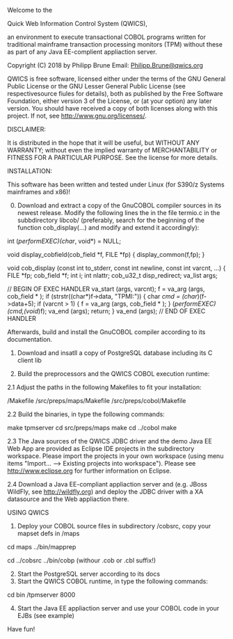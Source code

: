 Welcome to the 

Quick Web Information Control System (QWICS), 

an environment to execute transactional COBOL programs written for traditional mainframe transaction processing monitors (TPM) without these as part of any Java EE-complient appliaction server.

Copyright (C) 2018 by Philipp Brune  Email: Philipp.Brune@qwics.org   

QWICS is free software, licensed either under the terms of the GNU General Public License or the GNU Lesser General Public License (see respectivesource fiules for details), both as published by the Free Software Foundation, either version 3 of the License, or (at your option) any later version. 
You should have received a copy of both licenses along with this project. If not, see <http://www.gnu.org/licenses/>.  


DISCLAIMER:

It is distributed in the hope that it will be useful, but WITHOUT ANY WARRANTY; without even the implied warranty of MERCHANTABILITY or FITNESS FOR A PARTICULAR PURPOSE. See the license for more details.  


INSTALLATION:

This software has been written and tested under Linux (for S390/z Systems mainframes and x86)!

0. Download and extract a copy of the GnuCOBOL compiler sources in its newest release. Modify the following lines the in the file termio.c in the subbdirectory libcob/ (preferably, search for the beginning of the function cob_display(...) and modify and extend it accordingly):

int (*performEXEC)(char*, void*) = NULL;

void display_cobfield(cob_field *f, FILE *fp) {
    display_common(f,fp);
}


void
cob_display (const int to_stderr,
   const int newline, const int varcnt, 
   ...)
{
        FILE            *fp;
        cob_field       *f;
        int             i;
        int             nlattr;
        cob_u32_t       disp_redirect;
        va_list         args;

// BEGIN OF EXEC HANDLER
        va_start (args, varcnt);
        f = va_arg (args, cob_field * );
        if (strstr((char*)f->data,
        			    "TPMI:")) {
           char *cmd 
                = (char*)(f->data+5);
            if (varcnt > 1) {
                f = va_arg (args, 
                      cob_field * );
            }
           (*performEXEC)(cmd,(void*)f);
           va_end (args);
           return;
         }
         va_end (args);
// END OF EXEC HANDLER

Afterwards, build and install the GnuCOBOL compiler according to its documentation.

1. Download and insatll a copy of PostgreSQL database including its C client lib

2. Build the preprocessors and the QWICS COBOL execution runtime:

2.1  Adjust the paths in the following Makefiles to fit your installation:

<QWICSROOTDIR>/Makefile
<QWICSROOTDIR>/src/preps/maps/Makefile
<QWICSROOTDIR>/src/preps/cobol/Makefile

2.2 Build the binaries, in <QWICSROOTDIR> type the following commands:

make tpmserver
cd src/preps/maps
make
cd ../cobol
make

2.3 The Java sources of the QWICS JDBC driver and the demo Java EE Web App are provided as Eclipse IDE projects in the subdirectory workspace. Please import the projects in your own workspace (using menu items "Import... --> Existing projects into workspace"). Please see http://www.eclipse.org for further information on Eclipse.

2.4 Download a Java EE-compliant appliaction server and (e.g. JBoss WildFly, see http://wildfly.org) and deploy the JDBC driver with a XA datasource and the Web appliaction there.


USING QWICS

1. Deploy your COBOL source files in subdirectory <QWICSROOTDIR>/cobsrc, copy your mapset defs in <QWICSROOTDIR>/maps

cd maps
../bin/mapprep <MAPFILE>

cd ../cobsrc
../bin/cobp <COBOLMODULENAME>   (withour .cob or .cbl suffix!) 


2. Start the PostgreSQL server according to its docs
3. Start the QWICS COBOL runtime, in <QWICSROOTDIR> type the following commands:

cd bin
/tpmserver 8000

4. Start the Java EE appliaction server and use your COBOL code in your EJBs (see example)


Have fun!

